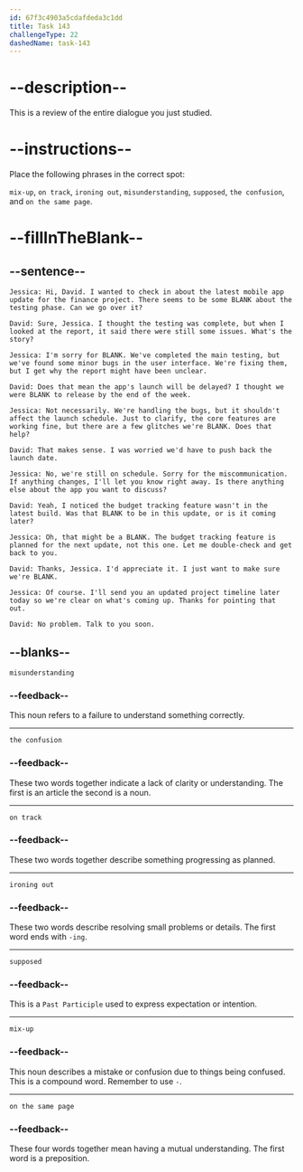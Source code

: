 ```yaml
---
id: 67f3c4903a5cdafdeda3c1dd
title: Task 143
challengeType: 22
dashedName: task-143
---
```


<!-- REVIEW -->

# --description--

This is a review of the entire dialogue you just studied.

# --instructions--

Place the following phrases in the correct spot:

`mix-up`, `on track`, `ironing out`, `misunderstanding`, `supposed`, `the confusion`, and `on the same page`.

# --fillInTheBlank--

## --sentence--

`Jessica: Hi, David. I wanted to check in about the latest mobile app update for the finance project. There seems to be some BLANK about the testing phase. Can we go over it?`

`David: Sure, Jessica. I thought the testing was complete, but when I looked at the report, it said there were still some issues. What's the story?`

`Jessica: I'm sorry for BLANK. We've completed the main testing, but we've found some minor bugs in the user interface. We're fixing them, but I get why the report might have been unclear.`

`David: Does that mean the app's launch will be delayed? I thought we were BLANK to release by the end of the week.`

`Jessica: Not necessarily. We're handling the bugs, but it shouldn't affect the launch schedule. Just to clarify, the core features are working fine, but there are a few glitches we're BLANK. Does that help?`

`David: That makes sense. I was worried we'd have to push back the launch date.`

`Jessica: No, we're still on schedule. Sorry for the miscommunication. If anything changes, I'll let you know right away. Is there anything else about the app you want to discuss?`

`David: Yeah, I noticed the budget tracking feature wasn't in the latest build. Was that BLANK to be in this update, or is it coming later?`

`Jessica: Oh, that might be a BLANK. The budget tracking feature is planned for the next update, not this one. Let me double-check and get back to you.`

`David: Thanks, Jessica. I'd appreciate it. I just want to make sure we're BLANK.`

`Jessica: Of course. I'll send you an updated project timeline later today so we're clear on what's coming up. Thanks for pointing that out.`

`David: No problem. Talk to you soon.`

## --blanks--

`misunderstanding`

### --feedback--

This noun refers to a failure to understand something correctly.

---

`the confusion`

### --feedback--

These two words together indicate a lack of clarity or understanding. The first is an article the second is a noun.

---

`on track`

### --feedback--

These two words together describe something progressing as planned.

---

`ironing out`

### --feedback--

These two words describe resolving small problems or details. The first word ends with `-ing`.

---

`supposed`

### --feedback--

This is a `Past Participle` used to express expectation or intention.

---

`mix-up`

### --feedback--

This noun describes a mistake or confusion due to things being confused. This is a compound word. Remember to use `-`.

---

`on the same page`

### --feedback--

These four words together mean having a mutual understanding. The first word is a preposition.

